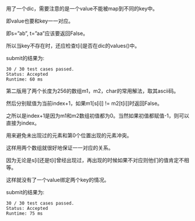 用了一个dic，需要注意的是一个value不能被map到不同的key中。

即value也要和key一一对应。

即s=”ab”, t=”aa”应该要返回False。

所以当key不存在时，还应检查t[i]是否在dic的values()中。

submit的结果为:
```
30 / 30 test cases passed.
Status: Accepted
Runtime: 60 ms
```

第二版用了两个长度为256的数组m1，m2，char的常用解法，取其ascii码。

然后分别赋值为当前index+1，如果m1[s[i]] != m2[t[i]]时返回False。

之所以是index+1是因为m1和m2数组初值都为0。当然如果初值都赋值-1，则可以直接为index。

用来避免未出现过的元素和第0个位置出现的元素冲突。

这样用两个数组就很好地保证一一对应的关系。

因为无论是s[i]还是t[i]曾经出现过，再出现的时候如果不对应则他们的值肯定不相等。

这样就没有了一个value绑定两个key的情况。

submit的结果为:
```
30 / 30 test cases passed.
Status: Accepted
Runtime: 75 ms
```
